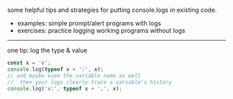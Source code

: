 some helpful tips and strategies for putting console.logs in existing code.

- examples: simple prompt/alert programs with logs
- exercises: practice logging working programs without logs

---

one tip: log the type & value

```js
const x = 'e';
console.log(typeof x + ':', x);
// and maybe even the variable name as well
//  then your logs clearly trace a variable's history
console.log('x:', typeof x + ',', x);
```
